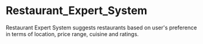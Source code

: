 # Restaurant_Expert_System
Restaurant Expert System suggests restaurants based on user's preference in terms of location, price range, cuisine and ratings.
